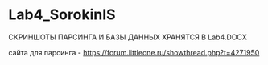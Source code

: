# Lab4_SorokinIS
СКРИНШОТЫ ПАРСИНГА И БАЗЫ ДАННЫХ ХРАНЯТСЯ В Lab4.DOCX


сайта для парсинга - https://forum.littleone.ru/showthread.php?t=4271950
